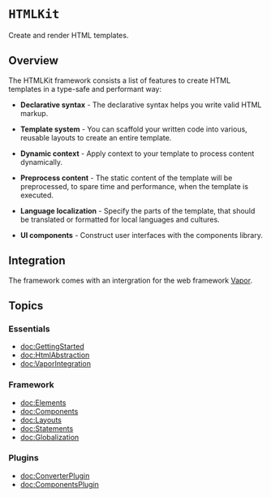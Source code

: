 # ``HTMLKit``

Create and render HTML templates.


## Overview

The HTMLKit framework consists a list of features to create HTML templates in a type-safe and performant way:


- **Declarative syntax** - The declarative syntax helps you write valid HTML markup.

- **Template system** - You can scaffold your written code into various, reusable layouts to create an entire template.

- **Dynamic context** - Apply context to your template to process content dynamically.

- **Preprocess content** - The static content of the template will be preprocessed, to spare time and performance, when the template is executed.

- **Language localization** - Specify the parts of the template, that should be translated or formatted for local languages and cultures.

- **UI components** - Construct user interfaces with the components library.


## Integration

The framework comes with an intergration for the web framework [Vapor](https://swiftpackageindex.com/vapor/vapor).


## Topics

### Essentials

- <doc:GettingStarted>
- <doc:HtmlAbstraction>
- <doc:VaporIntegration>

### Framework

- <doc:Elements>
- <doc:Components>
- <doc:Layouts>
- <doc:Statements>
- <doc:Globalization>

### Plugins

- <doc:ConverterPlugin>
- <doc:ComponentsPlugin>
